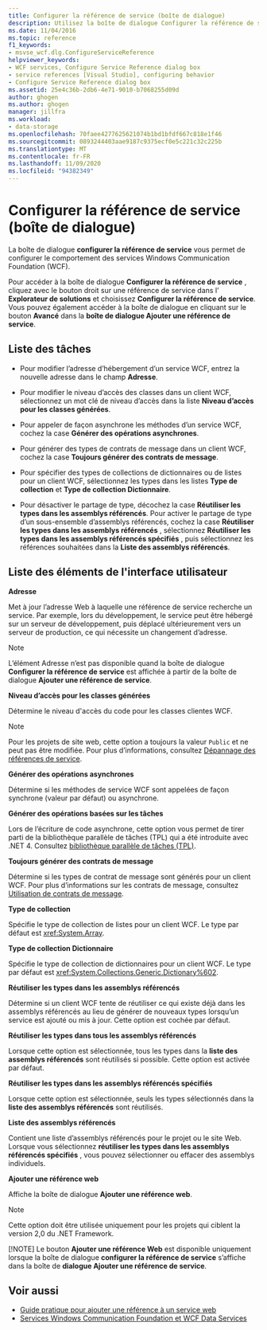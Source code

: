 ```yaml
---
title: Configurer la référence de service (boîte de dialogue)
description: Utilisez la boîte de dialogue Configurer la référence de service dans Visual Studio pour configurer le comportement des services Windows Communication Foundation (WCF).
ms.date: 11/04/2016
ms.topic: reference
f1_keywords:
- msvse_wcf.dlg.ConfigureServiceReference
helpviewer_keywords:
- WCF services, Configure Service Reference dialog box
- service references [Visual Studio], configuring behavior
- Configure Service Reference dialog box
ms.assetid: 25e4c36b-2db6-4e71-9010-b7068255d09d
author: ghogen
ms.author: ghogen
manager: jillfra
ms.workload:
- data-storage
ms.openlocfilehash: 70faee4277625621074b1bd1bfdf667c818e1f46
ms.sourcegitcommit: 0893244403aae9187c9375ecf0e5c221c32c225b
ms.translationtype: MT
ms.contentlocale: fr-FR
ms.lasthandoff: 11/09/2020
ms.locfileid: "94382349"
---
```

# <a name="configure-service-reference-dialog-box"></a>Configurer la référence de service (boîte de dialogue)

La boîte de dialogue **configurer la référence de service** vous permet de configurer le comportement des services Windows Communication Foundation (WCF).

Pour accéder à la boîte de dialogue **Configurer la référence de service** , cliquez avec le bouton droit sur une référence de service dans l’ **Explorateur de solutions** et choisissez **Configurer la référence de service**. Vous pouvez également accéder à la boîte de dialogue en cliquant sur le bouton **Avancé** dans la **boîte de dialogue Ajouter une référence de service**.

## <a name="task-list"></a>Liste des tâches

- Pour modifier l’adresse d’hébergement d’un service WCF, entrez la nouvelle adresse dans le champ **Adresse**.

- Pour modifier le niveau d’accès des classes dans un client WCF, sélectionnez un mot clé de niveau d’accès dans la liste **Niveau d’accès pour les classes générées**.

- Pour appeler de façon asynchrone les méthodes d’un service WCF, cochez la case **Générer des opérations asynchrones**.

- Pour générer des types de contrats de message dans un client WCF, cochez la case **Toujours générer des contrats de message**.

- Pour spécifier des types de collections de dictionnaires ou de listes pour un client WCF, sélectionnez les types dans les listes **Type de collection** et **Type de collection Dictionnaire**.

- Pour désactiver le partage de type, décochez la case **Réutiliser les types dans les assemblys référencés**. Pour activer le partage de type d’un sous-ensemble d’assemblys référencés, cochez la case **Réutiliser les types dans les assemblys référencés** , sélectionnez **Réutiliser les types dans les assemblys référencés spécifiés** , puis sélectionnez les références souhaitées dans la **Liste des assemblys référencés**.

## <a name="uielement-list"></a>Liste des éléments de l'interface utilisateur

**Adresse**

Met à jour l’adresse Web à laquelle une référence de service recherche un service. Par exemple, lors du développement, le service peut être hébergé sur un serveur de développement, puis déplacé ultérieurement vers un serveur de production, ce qui nécessite un changement d’adresse.

> [!NOTE]
> L’élément Adresse n’est pas disponible quand la boîte de dialogue **Configurer la référence de service** est affichée à partir de la boîte de dialogue **Ajouter une référence de service**.

**Niveau d’accès pour les classes générées**

Détermine le niveau d'accès du code pour les classes clientes WCF.

> [!NOTE]
> Pour les projets de site web, cette option a toujours la valeur `Public` et ne peut pas être modifiée. Pour plus d’informations, consultez [Dépannage des références de service](../data-tools/troubleshooting-service-references.md).

**Générer des opérations asynchrones**

Détermine si les méthodes de service WCF sont appelées de façon synchrone (valeur par défaut) ou asynchrone.

**Générer des opérations basées sur les tâches**

Lors de l’écriture de code asynchrone, cette option vous permet de tirer parti de la bibliothèque parallèle de tâches (TPL) qui a été introduite avec .NET 4. Consultez [bibliothèque parallèle de tâches (TPL)](/dotnet/standard/parallel-programming/task-parallel-library-tpl).

**Toujours générer des contrats de message**

Détermine si les types de contrat de message sont générés pour un client WCF. Pour plus d’informations sur les contrats de message, consultez [Utilisation de contrats de message](/dotnet/framework/wcf/feature-details/using-message-contracts).

**Type de collection**

Spécifie le type de collection de listes pour un client WCF. Le type par défaut est <xref:System.Array>.

**Type de collection Dictionnaire**

Spécifie le type de collection de dictionnaires pour un client WCF. Le type par défaut est <xref:System.Collections.Generic.Dictionary%602>.

**Réutiliser les types dans les assemblys référencés**

Détermine si un client WCF tente de réutiliser ce qui existe déjà dans les assemblys référencés au lieu de générer de nouveaux types lorsqu’un service est ajouté ou mis à jour. Cette option est cochée par défaut.

**Réutiliser les types dans tous les assemblys référencés**

Lorsque cette option est sélectionnée, tous les types dans la **liste des assemblys référencés** sont réutilisés si possible. Cette option est activée par défaut.

**Réutiliser les types dans les assemblys référencés spécifiés**

Lorsque cette option est sélectionnée, seuls les types sélectionnés dans la **liste des assemblys référencés** sont réutilisés.

**Liste des assemblys référencés**

Contient une liste d’assemblys référencés pour le projet ou le site Web. Lorsque vous sélectionnez **réutiliser les types dans les assemblys référencés spécifiés** , vous pouvez sélectionner ou effacer des assemblys individuels.

**Ajouter une référence web**

Affiche la boîte de dialogue **Ajouter une référence web**.

> [!NOTE]
> Cette option doit être utilisée uniquement pour les projets qui ciblent la version 2,0 du .NET Framework.
>
> [!NOTE]
> Le bouton **Ajouter une référence Web** est disponible uniquement lorsque la boîte de dialogue **configurer la référence de service** s’affiche dans la boîte de **dialogue Ajouter une référence de service**.

## <a name="see-also"></a>Voir aussi

- [Guide pratique pour ajouter une référence à un service web](how-to-add-update-or-remove-a-wcf-data-service-reference.md)
- [Services Windows Communication Foundation et WCF Data Services](../data-tools/configure-service-reference-dialog-box.md)
